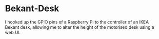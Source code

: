 # Bekant-Desk
I hooked up the GPIO pins of a Raspberry Pi to the controller of an IKEA Bekant desk, allowing me to alter the height of the motorised desk using a web UI.
